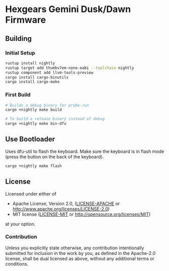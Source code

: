# Hexgears Gemini Dusk/Dawn Firmware

## Building

### Initial Setup

```bash
rustup install nightly
rustup target add thumbv7em-none-eabi --toolchain nightly
rustup component add llvm-tools-preview
cargo install cargo-binutils
cargo install cargo-make
```


### First Build

```bash
# Builds a debug binary for probe-run
cargo +nightly make build

# To build a release binary instead of debug
cargo +nightly make bin-dfu
```


## Use Bootloader

Uses dfu-util to flash the keyboard.
Make sure the keyboard is in flash mode (press the button on the back of the keyboard).

```bash
cargo +nightly make flash
```


## License

Licensed under either of

 * Apache License, Version 2.0, ([LICENSE-APACHE](LICENSE-APACHE) or http://www.apache.org/licenses/LICENSE-2.0)
 * MIT license ([LICENSE-MIT](LICENSE-MIT) or http://opensource.org/licenses/MIT)

at your option.


### Contribution

Unless you explicitly state otherwise, any contribution intentionally submitted
for inclusion in the work by you, as defined in the Apache-2.0 license, shall be dual licensed as above, without any
additional terms or conditions.

